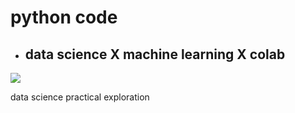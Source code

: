 # python code

+ ## data science X machine learning X colab
[![]( https://www.flag.com.tw/assets/img/bookpic/F1325.jpg)](https://www.flag.com.tw/books/product/F1325)

data science practical exploration
